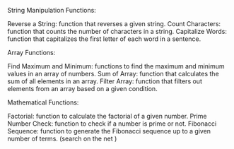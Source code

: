 String Manipulation Functions:

Reverse a String: function that reverses a given string.
Count Characters: function that counts the number of characters in a string.
Capitalize Words: function that capitalizes the first letter of each word in a sentence.

Array Functions:

Find Maximum and Minimum: functions to find the maximum and minimum values in an array of numbers.
Sum of Array: function that calculates the sum of all elements in an array.
Filter Array: function that filters out elements from an array based on a given condition.

Mathematical Functions:

Factorial: function to calculate the factorial of a given number.
Prime Number Check: function to check if a number is prime or not.
Fibonacci Sequence: function to generate the Fibonacci sequence up to a given number of terms. (search on the net )
